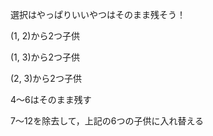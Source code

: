 選択はやっぱりいいやつはそのまま残そう！

(1, 2)から2つ子供

(1, 3)から2つ子供

(2, 3)から2つ子供

4～6はそのまま残す

7～12を除去して，上記の6つの子供に入れ替える
